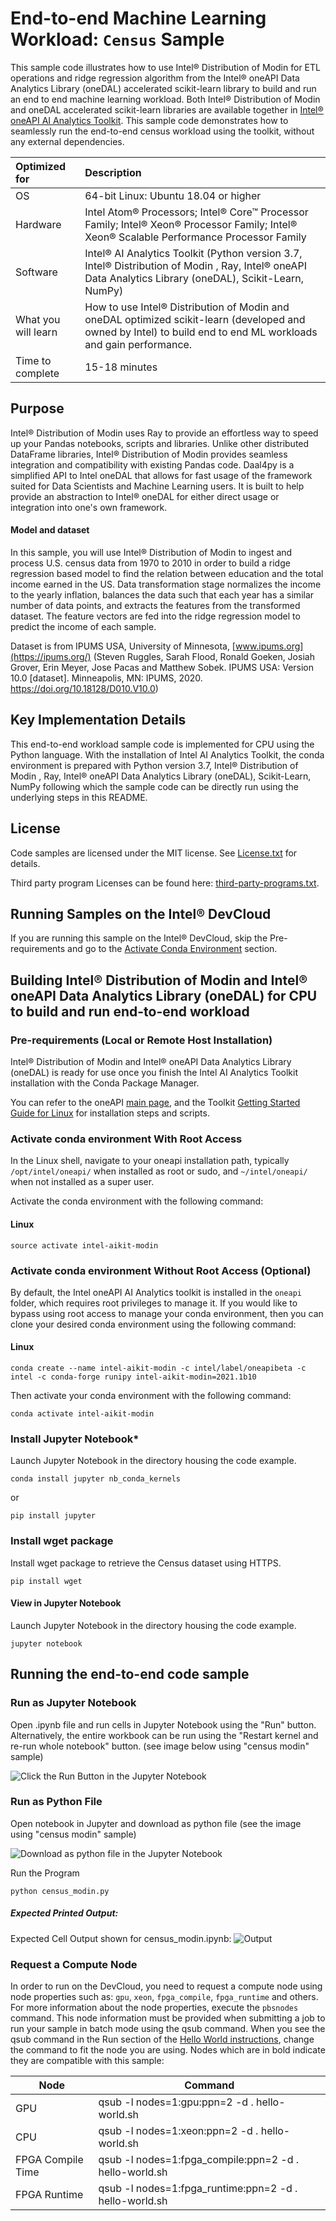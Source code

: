 # End-to-end Machine Learning Workload: `Census` Sample

This sample code illustrates how to use Intel® Distribution of Modin for ETL operations and ridge regression algorithm from the Intel® oneAPI Data Analytics Library (oneDAL) accelerated scikit-learn library to build and run an end to end machine learning workload. Both Intel® Distribution of Modin and oneDAL accelerated scikit-learn libraries are available together in [Intel&reg; oneAPI AI Analytics Toolkit](https://software.intel.com/content/www/us/en/develop/tools/oneapi/ai-analytics-toolkit.html). This sample code demonstrates how to seamlessly run the end-to-end census workload using the toolkit, without any external dependencies.

| Optimized for                     | Description
| :---                              | :---
| OS                                | 64-bit Linux: Ubuntu 18.04 or higher
| Hardware                          | Intel Atom® Processors; Intel® Core™ Processor Family; Intel® Xeon® Processor Family; Intel® Xeon® Scalable Performance Processor Family
| Software                          | Intel® AI Analytics Toolkit (Python version 3.7, Intel® Distribution of Modin , Ray, Intel® oneAPI Data Analytics Library (oneDAL), Scikit-Learn, NumPy)
| What you will learn               | How to use Intel® Distribution of Modin and oneDAL optimized scikit-learn (developed and owned by Intel) to build end to end ML workloads and gain performance.
| Time to complete                  | 15-18 minutes

## Purpose
Intel® Distribution of Modin uses Ray to provide an effortless way to speed up your Pandas notebooks, scripts and libraries. Unlike other distributed DataFrame libraries, Intel® Distribution of Modin provides seamless integration and compatibility with existing Pandas code. Daal4py is a simplified API to Intel oneDAL that allows for fast usage of the framework suited for Data Scientists and Machine Learning users. It is built to help provide an abstraction to Intel® oneDAL for either direct usage or integration into one's own framework.

#### Model and dataset
In this sample, you will use Intel® Distribution of Modin to ingest and process U.S. census data from 1970 to 2010 in order to build a ridge regression based model to find the relation between education and the total income earned in the US.
Data transformation stage normalizes the income to the yearly inflation, balances the data such that each year has a similar number of data points, and extracts the features from the transformed dataset. The feature vectors are fed into the ridge regression model to predict the income of each sample.

Dataset is from IPUMS USA, University of Minnesota, [www.ipums.org](https://ipums.org/) (Steven Ruggles, Sarah Flood, Ronald Goeken, Josiah Grover, Erin Meyer, Jose Pacas and Matthew Sobek. IPUMS USA: Version 10.0 [dataset]. Minneapolis, MN: IPUMS, 2020. https://doi.org/10.18128/D010.V10.0)

## Key Implementation Details
This end-to-end workload sample code is implemented for CPU using the Python language.  With the installation of Intel AI Analytics Toolkit, the conda environment is prepared with Python version 3.7, Intel® Distribution of Modin , Ray, Intel® oneAPI Data Analytics Library (oneDAL), Scikit-Learn, NumPy following which the sample code can be directly run using the underlying steps in this README. 

## License

Code samples are licensed under the MIT license. See
[License.txt](https://github.com/oneapi-src/oneAPI-samples/blob/master/License.txt) for details.

Third party program Licenses can be found here: [third-party-programs.txt](https://github.com/oneapi-src/oneAPI-samples/blob/master/third-party-programs.txt).

## Running Samples on the Intel&reg; DevCloud
If you are running this sample on the Intel&reg; DevCloud, skip the Pre-requirements and go to the [Activate Conda Environment](#activate-conda) section.

## Building Intel® Distribution of Modin and Intel® oneAPI Data Analytics Library (oneDAL) for CPU to build and run end-to-end workload

### Pre-requirements (Local or Remote Host Installation)
Intel® Distribution of Modin and Intel® oneAPI Data Analytics Library (oneDAL) is ready for use once you finish the Intel AI Analytics Toolkit installation with the Conda Package Manager.

You can refer to the oneAPI [main page](https://software.intel.com/en-us/oneapi), and the Toolkit [Getting Started Guide for Linux](https://software.intel.com/content/www/us/en/develop/documentation/get-started-with-ai-linux/top.html) for installation steps and scripts.

### Activate conda environment With Root Access<a name="activate-conda"></a>

In the Linux shell, navigate to your oneapi installation path, typically `/opt/intel/oneapi/` when installed as root or sudo, and `~/intel/oneapi/` when not installed as a super user. 

Activate the conda environment with the following command:

#### Linux
```
source activate intel-aikit-modin
```

### Activate conda environment Without Root Access (Optional)

By default, the Intel oneAPI AI Analytics toolkit is installed in the `oneapi` folder, which requires root privileges to manage it. If you would like to bypass using root access to manage your conda environment, then you can clone your desired conda environment using the following command:

#### Linux
```
conda create --name intel-aikit-modin -c intel/label/oneapibeta -c intel -c conda-forge runipy intel-aikit-modin=2021.1b10
```

Then activate your conda environment with the following command:

```
conda activate intel-aikit-modin
```


### Install Jupyter Notebook*

Launch Jupyter Notebook in the directory housing the code example.

```
conda install jupyter nb_conda_kernels
```
or
```
pip install jupyter
```

### Install wget package

Install wget package to retrieve the Census dataset using HTTPS.

```
pip install wget
```

#### View in Jupyter Notebook


Launch Jupyter Notebook in the directory housing the code example.

```
jupyter notebook
```

## Running the end-to-end code sample

### Run as Jupyter Notebook

Open .ipynb file and run cells in Jupyter Notebook using the "Run" button. Alternatively, the entire workbook can be run using the "Restart kernel and re-run whole notebook" button. (see image below using "census modin" sample)

![Click the Run Button in the Jupyter Notebook](Running_Jupyter_notebook.jpg "Run Button on Jupyter Notebook")

### Run as Python File

Open notebook in Jupyter and download as python file (see the image using "census modin" sample)

![Download as python file in the Jupyter Notebook](Running_Jupyter_notebook_as_Python.jpg "Download as python file in the Jupyter Notebook")

Run the Program

`python census_modin.py`

##### Expected Printed Output:
Expected Cell Output shown for census_modin.ipynb:
![Output](Expected_output.jpg "Expected output for Jupyter Notebook")


### Request a Compute Node
In order to run on the DevCloud, you need to request a compute node using node properties such as: `gpu`, `xeon`, `fpga_compile`, `fpga_runtime` and others. For more information about the node properties, execute the `pbsnodes` command.
 This node information must be provided when submitting a job to run your sample in batch mode using the qsub command. When you see the qsub command in the Run section of the [Hello World instructions](https://devcloud.intel.com/oneapi/get_started/aiAnalyticsToolkitSamples/), change the command to fit the node you are using. Nodes which are in bold indicate they are compatible with this sample:

<!---Mark each compatible Node in BOLD-->
| Node              | Command                                                 |
| ----------------- | ------------------------------------------------------- |
| GPU               | qsub -l nodes=1:gpu:ppn=2 -d . hello-world.sh           |
| CPU               | qsub -l nodes=1:xeon:ppn=2 -d . hello-world.sh          |
| FPGA Compile Time | qsub -l nodes=1:fpga\_compile:ppn=2 -d . hello-world.sh |
| FPGA Runtime      | qsub -l nodes=1:fpga\_runtime:ppn=2 -d . hello-world.sh |